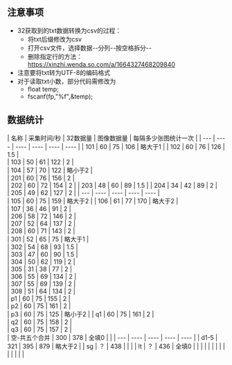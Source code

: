 ## 注意事项
* 32获取到的txt数据转换为csv的过程：
  * 将txt后缀修改为csv
  * 打开csv文件，选择数据--分列--按空格拆分--
  * 删除指定行的方法： https://xinzhi.wenda.so.com/a/1664327468209840
* 注意要将txt转为UTF-8的编码格式
* 对于读取txt小数，部分代码需修改为
  * float temp;   
  * fscanf(fp,"%f",&temp); 

## 数据统计
| 名称 |  采集时间/秒 |  32数据量   | 图像数据量  |  每隔多少张图统计一次 | 
| --- | ----  |  ----  | ----  | ---- |  ----  | 
| 101 | 60 |  75  |  106 | 略大于1 | 
| 102 | 60 |  76  |  126 | 1.5 |  
| 103 | 50 |  61  |  122 | 2 |   
| 104 | 57 |  70  |  122 | 略小于2 |  
| 201 | 60 |  76  |  156 | 2 |  
| 202 | 60 |  72  |  154 | 2 | 
| 203 | 48 |  60  |  89  | 1.5 | 
| 204 | 34 |  42  |  89  | 2 |  
| 205 | 49 |  62  |  127 | 2 | 
| --- | ----  |  ----  | ----  | ---- |   
| 105 | 60 |  75  |  159 | 略大于2 | 
| 106 | 61 |  77  |  170 | 略大于2 |  
| 107 | 36 |  46  |  91 | 2 |   
| 206 | 58 |  72  |  146 | 2 |   
| 207 | 52 |  64  |  137 | 2 |    
| 208 | 60 |  71  |  143 | 2 |  
| 301 | 52 |  65  |  75 | 略大于1 |    
| 302 | 54 |  68  |  93 | 1.5 |    
| 303 | 47 |  60  |  90 | 1.5 |     
| 304 | 50 |  62  |  119 | 2 |     
| 305 | 31 |  38  |  77 | 2 |     
| 306 | 55 |  69  |  134 | 2 |    
| 307 | 55 |  69  |  139 | 2 |    
| 308 | 51 |  64  |  134 | 2 |    
| p1 | 60 |  75  |  155 | 2 |     
| p2 | 60 |  75  |  161 | 2 |     
| p3 | 60 |  75  |  125 | 略小于2   | 
| q1 | 60 |  75  |  161 | 2 |     
| q2 | 60 |  75  |  158 | 2 |     
| q3 | 60 |  75  |  157 | 2 |     
| 空-共五个合并 | 300 |  378  | 全填0 |    | 
| --- | ----  |  ----  | ----  | ---- | 
| d1-5 |  321 |  395  | 879  | 略大于2 | 
| sg | ？  |  438  |   |  | 
| lt | ？  |  436  | 全填0  |  | 
|  |   |    |   |  | 
|  |   |    |   |  | 






